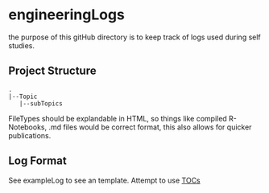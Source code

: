 # engineeringLogs
 the purpose of this gitHub directory is to keep track of logs used during self studies.

## Project Structure

 ````
 .
 |--Topic
    |--subTopics

 ````

FileTypes should be explandable in HTML, so things like compiled R-Notebooks, .md files would be correct format, this also allows for quicker publications.


## Log Format

See exampleLog to see an template.
Attempt to use [TOCs](https://github.com/ekalinin/github-markdown-toc)

